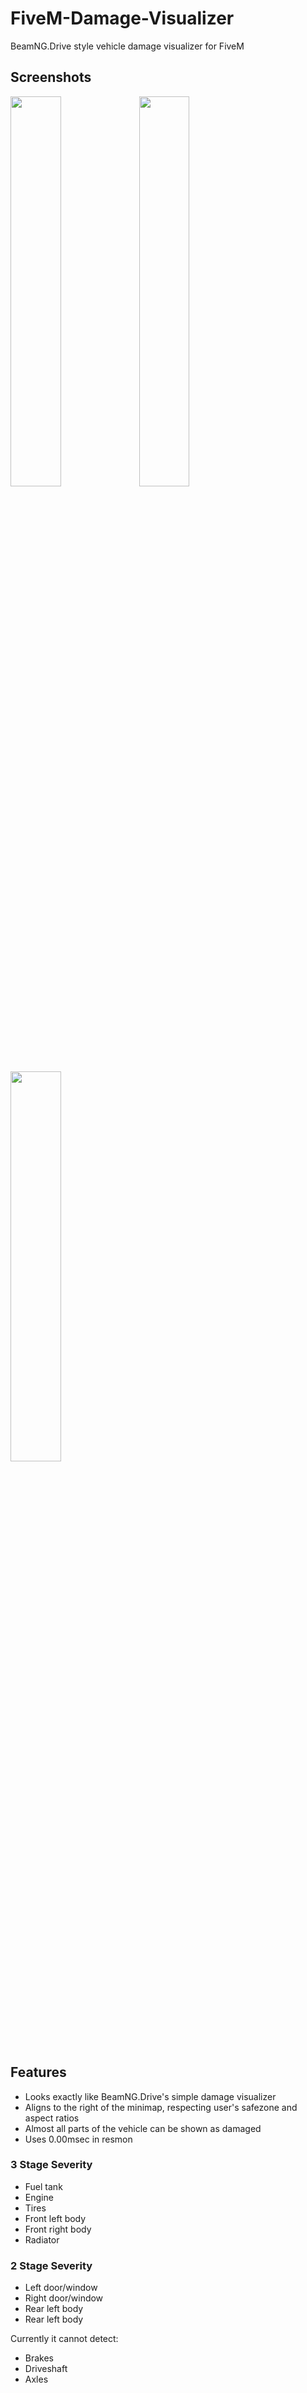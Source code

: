 # FiveM-Damage-Visualizer
BeamNG.Drive style vehicle damage visualizer for FiveM


## Screenshots

<img src="https://github.com/Dalrae1/FiveM-Damage-Visualizer/assets/52721173/f90ba173-2b8f-411b-8aaf-9922d4e21848" data-canonical-src="https://gyazo.com/eb5c5741b6a9a16c692170a41a49c858.png" width="40%" height="40%" />
<img src="https://github.com/Dalrae1/FiveM-Damage-Visualizer/assets/52721173/04ed56d6-1f69-4c80-940d-e2a46364ace0" data-canonical-src="https://gyazo.com/eb5c5741b6a9a16c692170a41a49c858.png" width="40%" height="40%" />
<img src="https://github.com/Dalrae1/FiveM-Damage-Visualizer/assets/52721173/1a0fd374-fb8b-4826-a859-600d177f63cc" data-canonical-src="https://gyazo.com/eb5c5741b6a9a16c692170a41a49c858.png" width="40%" height="40%" />

## Features
- Looks exactly like BeamNG.Drive's simple damage visualizer
- Aligns to the right of the minimap, respecting user's safezone and aspect ratios
- Almost all parts of the vehicle can be shown as damaged
- Uses 0.00msec in resmon

### 3 Stage Severity
- Fuel tank
- Engine
- Tires
- Front left body
- Front right body
- Radiator
### 2 Stage Severity
- Left door/window
- Right door/window
- Rear left body
- Rear left body




Currently it cannot detect:
- Brakes
- Driveshaft
- Axles

